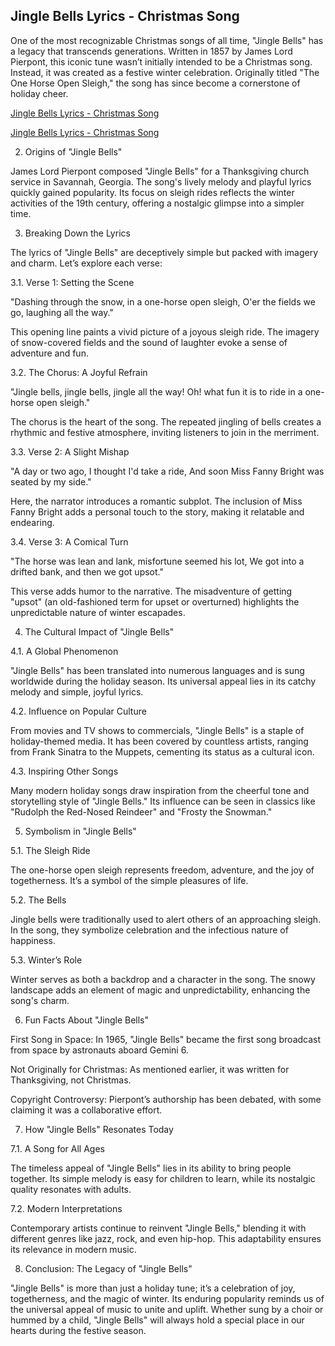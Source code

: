 ## Jingle Bells Lyrics - Christmas Song


One of the most recognizable Christmas songs of all time, "Jingle Bells" has a legacy that transcends generations. Written in 1857 by James Lord Pierpont, this iconic tune wasn’t initially intended to be a Christmas song. Instead, it was created as a festive winter celebration. Originally titled "The One Horse Open Sleigh," the song has since become a cornerstone of holiday cheer.

[ Jingle Bells Lyrics - Christmas Song ](https://shortx.today/lyrics)

[ Jingle Bells Lyrics - Christmas Song ](https://shortx.today/lyrics)

2. Origins of "Jingle Bells"

James Lord Pierpont composed "Jingle Bells" for a Thanksgiving church service in Savannah, Georgia. The song's lively melody and playful lyrics quickly gained popularity. Its focus on sleigh rides reflects the winter activities of the 19th century, offering a nostalgic glimpse into a simpler time.

3. Breaking Down the Lyrics

The lyrics of "Jingle Bells" are deceptively simple but packed with imagery and charm. Let’s explore each verse:

3.1. Verse 1: Setting the Scene

"Dashing through the snow, in a one-horse open sleigh,
O'er the fields we go, laughing all the way."

This opening line paints a vivid picture of a joyous sleigh ride. The imagery of snow-covered fields and the sound of laughter evoke a sense of adventure and fun.

3.2. The Chorus: A Joyful Refrain

"Jingle bells, jingle bells, jingle all the way!
Oh! what fun it is to ride in a one-horse open sleigh."

The chorus is the heart of the song. The repeated jingling of bells creates a rhythmic and festive atmosphere, inviting listeners to join in the merriment.

3.3. Verse 2: A Slight Mishap

"A day or two ago, I thought I'd take a ride,
And soon Miss Fanny Bright was seated by my side."

Here, the narrator introduces a romantic subplot. The inclusion of Miss Fanny Bright adds a personal touch to the story, making it relatable and endearing.

3.4. Verse 3: A Comical Turn

"The horse was lean and lank, misfortune seemed his lot,
We got into a drifted bank, and then we got upsot."

This verse adds humor to the narrative. The misadventure of getting "upsot" (an old-fashioned term for upset or overturned) highlights the unpredictable nature of winter escapades.

4. The Cultural Impact of "Jingle Bells"

4.1. A Global Phenomenon

"Jingle Bells" has been translated into numerous languages and is sung worldwide during the holiday season. Its universal appeal lies in its catchy melody and simple, joyful lyrics.

4.2. Influence on Popular Culture

From movies and TV shows to commercials, "Jingle Bells" is a staple of holiday-themed media. It has been covered by countless artists, ranging from Frank Sinatra to the Muppets, cementing its status as a cultural icon.

4.3. Inspiring Other Songs

Many modern holiday songs draw inspiration from the cheerful tone and storytelling style of "Jingle Bells." Its influence can be seen in classics like "Rudolph the Red-Nosed Reindeer" and "Frosty the Snowman."

5. Symbolism in "Jingle Bells"

5.1. The Sleigh Ride

The one-horse open sleigh represents freedom, adventure, and the joy of togetherness. It’s a symbol of the simple pleasures of life.

5.2. The Bells

Jingle bells were traditionally used to alert others of an approaching sleigh. In the song, they symbolize celebration and the infectious nature of happiness.

5.3. Winter’s Role

Winter serves as both a backdrop and a character in the song. The snowy landscape adds an element of magic and unpredictability, enhancing the song's charm.

6. Fun Facts About "Jingle Bells"

First Song in Space: In 1965, "Jingle Bells" became the first song broadcast from space by astronauts aboard Gemini 6.

Not Originally for Christmas: As mentioned earlier, it was written for Thanksgiving, not Christmas.

Copyright Controversy: Pierpont’s authorship has been debated, with some claiming it was a collaborative effort.

7. How "Jingle Bells" Resonates Today

7.1. A Song for All Ages

The timeless appeal of "Jingle Bells" lies in its ability to bring people together. Its simple melody is easy for children to learn, while its nostalgic quality resonates with adults.

7.2. Modern Interpretations

Contemporary artists continue to reinvent "Jingle Bells," blending it with different genres like jazz, rock, and even hip-hop. This adaptability ensures its relevance in modern music.

8. Conclusion: The Legacy of "Jingle Bells"

"Jingle Bells" is more than just a holiday tune; it’s a celebration of joy, togetherness, and the magic of winter. Its enduring popularity reminds us of the universal appeal of music to unite and uplift. Whether sung by a choir or hummed by a child, "Jingle Bells" will always hold a special place in our hearts during the festive season.
